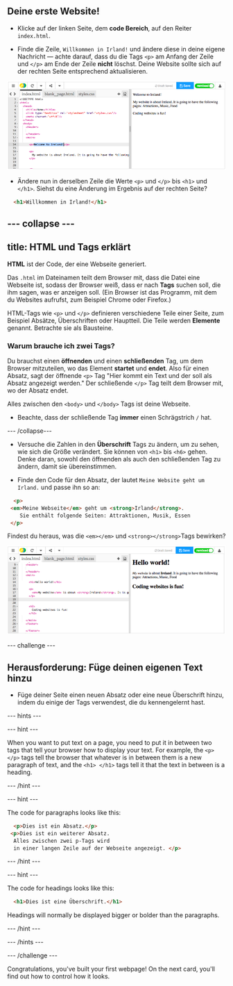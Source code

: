 ## Deine erste Website!

- Klicke auf der linken Seite, dem **code Bereich**, auf den Reiter `index.html`.

- Finde die Zeile, `Willkommen in Irland!` und ändere diese in deine eigene Nachricht — achte darauf, dass du die Tags `<p>` am Anfang der Zeile und `</p>` am Ende der Zeile **nicht** löschst. Deine Website sollte sich auf der rechten Seite entsprechend aktualisieren.

![HTML Absatz Beispiel](images/egFirstHtmlCode.png)

- Ändere nun in derselben Zeile die Werte `<p>` und `</p>` bis `<h1>` und `</h1>`. Siehst du eine Änderung im Ergebnis auf der rechten Seite?

```html
  <h1>Willkommen in Irland!</h1>
```

## \--- collapse \---

## title: HTML und Tags erklärt

**HTML** ist der Code, der eine Webseite generiert.

Das `.html` im Dateinamen teilt dem Browser mit, dass die Datei eine Webseite ist, sodass der Browser weiß, dass er nach **Tags** suchen soll, die ihm sagen, was er anzeigen soll. (Ein Browser ist das Programm, mit dem du Websites aufrufst, zum Beispiel Chrome oder Firefox.)

HTML-Tags wie `<p>` und `</p>` definieren verschiedene Teile einer Seite, zum Beispiel Absätze, Überschriften oder Hauptteil. Die Teile werden **Elemente** genannt. Betrachte sie als Bausteine.

### Warum brauche ich zwei Tags?

Du brauchst einen **öffnenden** und einen **schließenden** Tag, um dem Browser mitzuteilen, wo das Element **startet** und **endet**. Also für einen Absatz, sagt der öffnende `<p>` Tag "Hier kommt ein Text und der soll als Absatz angezeigt werden." Der schließende `</p>` Tag teilt dem Browser mit, wo der Absatz endet.

Alles zwischen den `<body>` und `</body>` Tags ist deine Webseite.

- Beachte, dass der schließende Tag **immer** einen Schrägstrich `/` hat.

\--- /collapse\---

- Versuche die Zahlen in den **Überschrift** Tags zu ändern, um zu sehen, wie sich die Größe verändert. Sie können von `<h1>` bis `<h6>` gehen. Denke daran, sowohl den öffnenden als auch den schließenden Tag zu ändern, damit sie übereinstimmen.

- Finde den Code für den Absatz, der lautet `Meine Website geht um Irland.` und passe ihn so an:

```html
  <p>
 <em>Meine Webseite</em> geht um <strong>Irland</strong>. 
    Sie enthält folgende Seiten: Attraktionen, Musik, Essen
 </p>
```

Findest du heraus, was die `<em></em>` und `<strong></strong>`Tags bewirken?

![Beispiel von HTML Tags](images/egFirstTags.png)

\--- challenge \---

## Herausforderung: Füge deinen eigenen Text hinzu

- Füge deiner Seite einen neuen Absatz oder eine neue Überschrift hinzu, indem du einige der Tags verwendest, die du kennengelernt hast.

\--- hints \---

\--- hint \---

When you want to put text on a page, you need to put it in between two tags that tell your browser how to display your text. For example, the `<p> </p>` tags tell the browser that whatever is in between them is a new paragraph of text, and the `<h1> </h1>` tags tell it that the text in between is a heading.

\--- /hint \---

\--- hint \---

The code for paragraphs looks like this:

```html
  <p>Dies ist ein Absatz.</p>
 <p>Dies ist ein weiterer Absatz.
  Alles zwischen zwei p-Tags wird 
  in einer langen Zeile auf der Webseite angezeigt. </p>
```

\--- /hint \---

\--- hint \---

The code for headings looks like this:

```html
  <h1>Dies ist eine Überschrift.</h1>
```

Headings will normally be displayed bigger or bolder than the paragraphs.

\--- /hint \---

\--- /hints \---

\--- /challenge \---

Congratulations, you've built your first webpage! On the next card, you'll find out how to control how it looks.